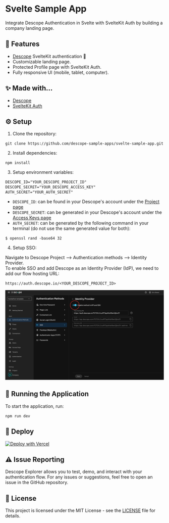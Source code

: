 # Svelte Sample App

Integrate Descope Authentication in Svelte with SvelteKit Auth by building a company landing page. 

##  🎨 Features
- [Descope](https://descope.com/) SvelteKit authentication 🔐
- Customizable landing page.
- Protected Profile page with SvelteKit Auth.
- Fully responsive UI (mobile, tablet, computer).


## ✨ Made with...
- [Descope](https://www.descope.com/)
- [SvelteKit Auth](https://authjs.dev/reference/sveltekit)

## ⚙️ Setup

1. Clone the repository:

```
git clone https://github.com/descope-sample-apps/svelte-sample-app.git
```

2. Install dependencies:

```
npm install
```

3. Setup environment variables:

```
DESCOPE_ID="YOUR_DESCOPE_PROJECT_ID"
DESCOPE_SECRET="YOUR_DESCOPE_ACCESS_KEY"
AUTH_SECRET="YOUR_AUTH_SECRET"
```
- ```DESCOPE_ID```: can be found in your Descope's account under the [Project page](https://app.descope.com/settings/project)
- ```DESCOPE_SECRET```: can be generated in your Descope's account under the [Access Keys page](https://app.descope.com/accesskeys)
- ```AUTH_SECRET```: can be generated by the following command in your terminal (do not use the same generated value for both):
```
$ openssl rand -base64 32
```

4. Setup SSO:

Navigate to Descope Project --> Authentication methods --> Identity Provider. <br />
To enable SSO and add Descope as an Identity Provider (IdP), we need to add our flow hosting URL: 
```
https://auth.descope.io/<YOUR_DESCOPE_PROJECT_ID>
```

<img src="./readme-assets/sso.png" />

## 🔮 Running the Application 

To start the application, run:

```
npm run dev
```

## 🚀 Deploy
[![Deploy with Vercel](https://vercel.com/button)](https://vercel.com/new/clone?repository-url=https%3A%2F%2Fgithub.com%2Fdescope-sample-apps%2Fsvelte-sample-app&env=DESCOPE_ID,DESCOPE_SECRET,AUTH_SECRET)

## ⚠️ Issue Reporting

Descope Explorer allows you to test, demo, and interact with your authentication flow. For any issues or suggestions, feel free to open an issue in the GitHub repository.

## 📜 License

This project is licensed under the MIT License - see the [LICENSE](LICENSE) file for details.
